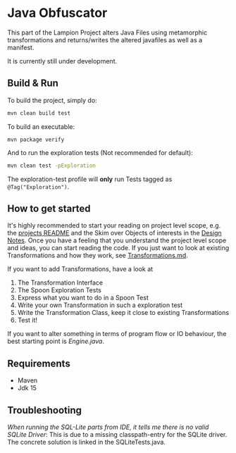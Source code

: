 # Java Obfuscator

This part of the Lampion Project alters Java Files using metamorphic transformations and returns/writes the altered javafiles as well as a manifest. 

It is currently still under development. 

## Build & Run 

To build the project, simply do: 

```sh
mvn clean build test
```

To build an executable: 

```
mvn package verify
```

And to run the exploration tests (Not recommended for default):

```sh
mvn clean test -pExploration
```
The exploration-test profile will **only** run Tests tagged as `@Tag("Exploration")`.

## How to get started

It's highly recommended to start your reading on project level scope, e.g. the [projects README](../README.md) and the Skim over Objects of interests in the [Design Notes](../Resources/DesignNotes.md).
Once you have a feeling that you understand the project level scope and ideas,  you can start reading the code. 
If you just want to look at existing Transformations and how they work, see [Transformations.md](../Resources/Transformations.md).

If you want to add Transformations, have a look at 

1. The Transformation Interface
2. The Spoon Exploration Tests
3. Express what you want to do in a Spoon Test
4. Write your own Transformation in such a exploration test
5. Write the Transformation Class, keep it close to existing Transformations
6. Test it!

If you want to alter something in terms of program flow or IO behaviour, the best starting point is *Engine.java*.

## Requirements 

- Maven
- Jdk 15

## Troubleshooting 

*When running the SQL-Lite parts from IDE, it tells me there is no valid SQLite Driver*: This is due to a missing classpath-entry for the SQLite driver. The concrete solution is linked in the SQLiteTests.java. 
